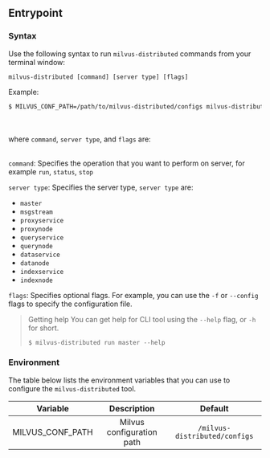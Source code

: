 ## Entrypoint

### Syntax

Use the following syntax to run `milvus-distributed` commands from your terminal window:

```shell
milvus-distributed [command] [server type] [flags]
```

Example:

```bash
$ MILVUS_CONF_PATH=/path/to/milvus-distributed/configs milvus-distributed run master
```


<br/></br>
where `command`, `server type`, and `flags` are:
<br/></br>

`command`: Specifies the operation that you want to perform on server, for example `run`, `status`, `stop`

`server type`: Specifies the server type, `server type` are:

* `master`
* `msgstream`
* `proxyservice`
* `proxynode`
* `queryservice`
* `querynode`
* `dataservice`
* `datanode`
* `indexservice`
* `indexnode`

`flags`: Specifies optional flags. For example, you can use the `-f` or `--config` flags to specify the configuration file.

> Getting help
> You can get help for CLI tool using the `--help` flag, or `-h` for short.
> ```shell
> $ milvus-distributed run master --help
> ```


### Environment


The table below lists the environment variables that you can use to configure the `milvus-distributed` tool.


|  Variable  | Description | Default |
| :-----:| :----: | :----: |
| MILVUS_CONF_PATH | Milvus configuration path | `/milvus-distributed/configs` |
